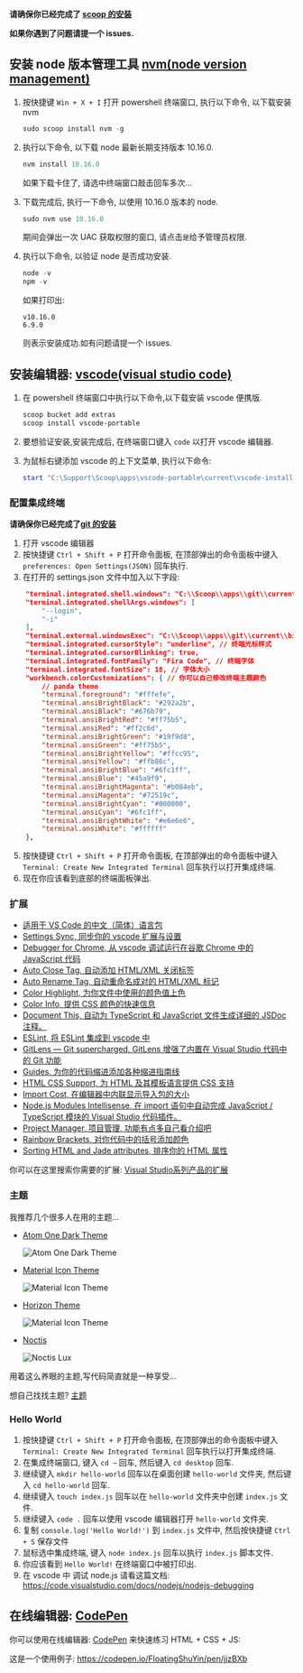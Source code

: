 **请确保你已经完成了 [scoop 的安装](https://github.com/FloatingShuYin/development-environment-manual#%E5%AE%89%E8%A3%85-windows-%E5%8C%85%E7%AE%A1%E7%90%86%E5%B7%A5%E5%85%B7-scoop)**

**如果你遇到了问题请提一个 issues.**
## 安装 node 版本管理工具 [nvm(node version management)](https://github.com/nvm-sh/nvm)

1. 按快捷键 `Win + X + I` 打开 powershell 终端窗口, 执行以下命令, 以下载安装 nvm

    ```powershell
    sudo scoop install nvm -g
    ```
2. 执行以下命令, 以下载 node 最新长期支持版本 10.16.0.

    ```powershell
    nvm install 10.16.0
    ```
    如果下载卡住了, 请选中终端窗口敲击回车多次...
3. 下载完成后, 执行一下命令, 以使用 10.16.0 版本的 node.

    ```powershell
    sudo nvm use 10.16.0
    ```
    期间会弹出一次 UAC 获取权限的窗口, 请点击`是`给予管理员权限.

4. 执行以下命令, 以验证 node 是否成功安装.

    ```powershell
    node -v
    npm -v
    ```

    如果打印出:

    ```
    v10.16.0
    6.9.0
    ```

    则表示安装成功.如有问题请提一个 issues.

## 安装编辑器: [vscode(visual studio code)](https://github.com/microsoft/vscode)

1. 在 powershell 终端窗口中执行以下命令,以下载安装 vscode 便携版.

    ```powershell
    scoop bucket add extras
    scoop install vscode-portable
    ```

2. 要想验证安装,安装完成后, 在终端窗口键入 `code` 以打开 vscode 编辑器.
3. 为鼠标右键添加 vscode 的上下文菜单, 执行以下命令:
    ```powershell
    start "C:\Support\Scoop\apps\vscode-portable\current\vscode-install-context.reg" # 请确保 C:\Support\Scoop 是你安装 scoop 时设置的局部安装目录, 如有不同, 请修改为你自己的路径.
    ```

### 配置集成终端

**请确保你已经完成了[git 的安装](https://github.com/FloatingShuYin/development-environment-manual#%E9%85%8D%E7%BD%AE-git)**

1. 打开 vscode 编辑器
2. 按快捷键 `Ctrl + Shift + P` 打开命令面板, 在顶部弹出的命令面板中键入 `preferences: Open Settings(JSON)` 回车执行.
3. 在打开的 settings.json 文件中加入以下字段:
```json
    "terminal.integrated.shell.windows": "C:\\Scoop\\apps\\git\\current\\bin\\bash.exe", // 请确保路径为你自己的 git 安装路径
    "terminal.integrated.shellArgs.windows": [
        "--login",
        "-i"
    ],
    "terminal.external.windowsExec": "C:\\Scoop\\apps\\git\\current\\bin\\bash.exe", // 请确保路径为你自己的 git 安装路径
    "terminal.integrated.cursorStyle": "underline", // 终端光标样式
    "terminal.integrated.cursorBlinking": true,
    "terminal.integrated.fontFamily": "Fira Code", // 终端字体
    "terminal.integrated.fontSize": 18, // 字体大小
    "workbench.colorCustomizations": { // 你可以自己修改终端主题颜色
        // panda theme
        "terminal.foreground": "#fffefe",
        "terminal.ansiBrightBlack": "#292a2b",
        "terminal.ansiBlack": "#676b79",
        "terminal.ansiBrightRed": "#ff75b5",
        "terminal.ansiRed": "#ff2c6d",
        "terminal.ansiBrightGreen": "#19f9d8",
        "terminal.ansiGreen": "#ff75b5",
        "terminal.ansiBrightYellow": "#ffcc95",
        "terminal.ansiYellow": "#ffb86c",
        "terminal.ansiBrightBlue": "#6fc1ff",
        "terminal.ansiBlue": "#45a9f9",
        "terminal.ansiBrightMagenta": "#b084eb",
        "terminal.ansiMagenta": "#72519c",
        "terminal.ansiBrightCyan": "#000000",
        "terminal.ansiCyan": "#6fc1ff",
        "terminal.ansiBrightWhite": "#e6e6e6",
        "terminal.ansiWhite": "#ffffff"
    },
```
5. 按快捷键 `Ctrl + Shift + P` 打开命令面板, 在顶部弹出的命令面板中键入 `Terminal: Create New Integrated Terminal` 回车执行以打开集成终端.
6. 现在你应该看到底部的终端面板弹出.

### 扩展

- [适用于 VS Code 的中文（简体）语言包](https://marketplace.visualstudio.com/items?itemName=MS-CEINTL.vscode-language-pack-zh-hans)
- [Settings Sync, 同步你的 vscode 扩展与设置](https://marketplace.visualstudio.com/items?itemName=Shan.code-settings-sync)
- [Debugger for Chrome, 从 vscode 调试运行在谷歌 Chrome 中的 JavaScript 代码](https://marketplace.visualstudio.com/items?itemName=msjsdiag.debugger-for-chrome)
- [Auto Close Tag, 自动添加 HTML/XML 关闭标签](https://marketplace.visualstudio.com/items?itemName=formulahendry.auto-close-tag)
- [Auto Rename Tag, 自动重命名成对的 HTML/XML 标记](https://marketplace.visualstudio.com/items?itemName=formulahendry.auto-rename-tag)
- [Color Highlight, 为你文件中使用的颜色值上色](https://marketplace.visualstudio.com/items?itemName=naumovs.color-highlight)
- [Color Info, 提供 CSS 颜色的快速信息](https://marketplace.visualstudio.com/items?itemName=bierner.color-info)
- [Document This, 自动为 TypeScript 和 JavaScript 文件生成详细的 JSDoc 注释。](https://marketplace.visualstudio.com/items?itemName=joelday.docthis)
- [ESLint, 将 ESLint 集成到 vscode 中](https://marketplace.visualstudio.com/items?itemName=dbaeumer.vscode-eslint)
- [GitLens — Git supercharged, GitLens 增强了内置在 Visual Studio 代码中的 Git 功能](https://marketplace.visualstudio.com/items?itemName=eamodio.gitlens)
- [Guides, 为你的代码缩进添加各种缩进指南线](https://marketplace.visualstudio.com/items?itemName=spywhere.guides)
- [HTML CSS Support, 为 HTML 及其模板语言提供 CSS 支持](https://marketplace.visualstudio.com/items?itemName=ecmel.vscode-html-css)
- [Import Cost, 在编辑器中内联显示导入包的大小](https://marketplace.visualstudio.com/items?itemName=wix.vscode-import-cost)
- [Node.js Modules Intellisense, 在 import 语句中自动完成 JavaScript / TypeScript 模块的 Visual Studio 代码插件。](https://marketplace.visualstudio.com/items?itemName=leizongmin.node-module-intellisense)
- [Project Manager, 项目管理, 功能有点多自己看介绍吧](https://marketplace.visualstudio.com/items?itemName=alefragnani.project-manager)
- [Rainbow Brackets, 对你代码中的括号添加颜色](https://marketplace.visualstudio.com/items?itemName=2gua.rainbow-brackets)
- [Sorting HTML and Jade attributes, 排序你的 HTML 属性](https://marketplace.visualstudio.com/items?itemName=mrmlnc.vscode-attrs-sorter)

你可以在这里搜索你需要的扩展: [Visual Studio系列产品的扩展](https://marketplace.visualstudio.com/VSCode)

### 主题

我推荐几个很多人在用的主题...

- [Atom One Dark Theme](https://marketplace.visualstudio.com/items?itemName=akamud.vscode-theme-onedark)

    ![Atom One Dark Theme](https://raw.githubusercontent.com/akamud/vscode-theme-onedark/master/screenshots/preview.png)

- [Material Icon Theme](https://marketplace.visualstudio.com/items?itemName=PKief.material-icon-theme)

    ![Material Icon Theme](https://raw.githubusercontent.com/PKief/vscode-material-icon-theme/master/images/fileIcons.png)

- [Horizon Theme](https://marketplace.visualstudio.com/items?itemName=jolaleye.horizon-theme-vscode)

    ![Material Icon Theme](https://raw.githubusercontent.com/jolaleye/horizon-theme-vscode/master/preview.png)

- [Noctis](https://marketplace.visualstudio.com/items?itemName=liviuschera.noctis)

    ![Noctis Lux](https://github.com/liviuschera/noctis/raw/master/images/noctisLux.png)

用着这么养眼的主题,写代码简直就是一种享受...

想自己找找主题? [主题](https://marketplace.visualstudio.com/search?term=theme&target=VSCode&category=All%20categories&sortBy=Relevance)

### Hello World

1. 按快捷键 `Ctrl + Shift + P` 打开命令面板, 在顶部弹出的命令面板中键入 `Terminal: Create New Integrated Terminal` 回车执行以打开集成终端.
2. 在集成终端窗口, 键入 `cd ~` 回车, 然后键入 `cd desktop` 回车.
3. 继续键入 `mkdir hello-world` 回车以在桌面创建 `hello-world` 文件夹, 然后键入 `cd hello-world` 回车.
4. 继续键入 `touch index.js` 回车以在 `hello-world` 文件夹中创建 `index.js` 文件.
5. 继续键入 `code .` 回车以使用 vscode 编辑器打开 `hello-world` 文件夹.
6. 复制 `console.log('Hello World!')` 到 `index.js` 文件中, 然后按快捷键 `Ctrl + S` 保存文件
7. 鼠标选中集成终端, 键入 `node index.js` 回车以执行 `index.js` 脚本文件.
8. 你应该看到 `Hello World!` 在终端窗口中被打印出.
9. 在 vscode 中 调试 node.js 请看这篇文档: https://code.visualstudio.com/docs/nodejs/nodejs-debugging

## 在线编辑器: [CodePen](https://codepen.io/)

你可以使用在线编辑器: [CodePen](https://codepen.io/pen/) 来快速练习 HTML + CSS + JS:

这是一个使用例子: https://codepen.io/FloatingShuYin/pen/jjzBXb
